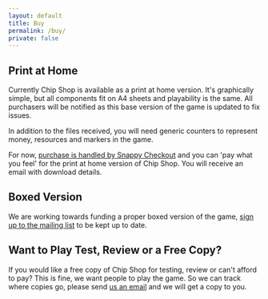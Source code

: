 ```yaml
---
layout: default
title: Buy
permalink: /buy/
private: false
---
```


## Print at Home
Currently Chip Shop is available as a print at home version. It's graphically simple, but all components fit on A4 sheets and playability is the same. All purchasers will be notified as this base version of the game is updated to fix issues.

In addition to the files received, you will need generic counters to represent money, resources and markers in the game.

For now, [purchase is handled by Snappy Checkout](https://www.snappycheckout.com/pay?31YOG9XTDFZOF39XWOODP3183) and you can 'pay what you feel' for the print at home version of Chip Shop. You will receive an email with download details.

## Boxed Version
We are working towards funding a proper boxed version of the game, [sign up to the mailing list](http://eepurl.com/bweh1n) to be kept up to date.

## Want to Play Test, Review or a Free Copy?
If you would like a free copy of Chip Shop for testing, review or can't afford to pay? This is fine, we want people to play the game. So we can track where copies go, please send [us an email](mailto:chrischinchilla+jwexqhfzdlssfwzneupb@boards.trello.com) and we will get a copy to you.
